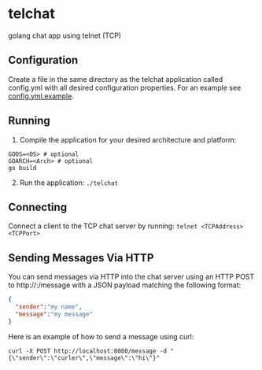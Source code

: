 # telchat
golang chat app using telnet (TCP)

## Configuration
Create a file in the same directory as the telchat application called config.yml
with all desired configuration properties. For an example see [config.yml.example](config.yml.example).

## Running
1. Compile the application for your desired architecture and platform:
```
GOOS=<OS> # optional
GOARCH=<Arch> # optional
go build
```
2. Run the application: `./telchat`

## Connecting
Connect a client to the TCP chat server by running:
`telnet <TCPAddress> <TCPPort>`

## Sending Messages Via HTTP
You can send messages via HTTP into the chat server using an HTTP POST to 
http://<HTTPAddress>:<HTTPPort>/message with a JSON payload matching the following format:
```json
{
  "sender":"my name",
  "message":"my message"
}
```

Here is an example of how to send a message using curl:
```
curl -X POST http://localhost:8080/message -d "{\"sender\":\"curler\",\"message\":\"hi\"}"
```